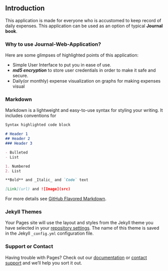 ## Introduction

This application is made for everyone who is accustomed to keep record of daily expenses. This application can be used as an option of typical **Journal book**.

### Why to use Journal-Web-Application?
Here are some glimpses of highlighted points of this application:
* Simple User Interface to put you in ease of use.
* _**md5 encryption**_ to store user credentials in order to make it safe and secure. 
* Daily(or monthly) expense visualization on graphs for making expenses visual

### Markdown

Markdown is a lightweight and easy-to-use syntax for styling your writing. It includes conventions for

```markdown
Syntax highlighted code block

# Header 1
## Header 2
### Header 3

- Bulleted
- List

1. Numbered
2. List

**Bold** and _Italic_ and `Code` text

[Link](url) and ![Image](src)
```

For more details see [GitHub Flavored Markdown](https://guides.github.com/features/mastering-markdown/).

### Jekyll Themes

Your Pages site will use the layout and styles from the Jekyll theme you have selected in your [repository settings](https://github.com/RushitSaliya/Journal-Web-Application/settings). The name of this theme is saved in the Jekyll `_config.yml` configuration file.

### Support or Contact

Having trouble with Pages? Check out our [documentation](https://help.github.com/categories/github-pages-basics/) or [contact support](https://github.com/contact) and we’ll help you sort it out.
